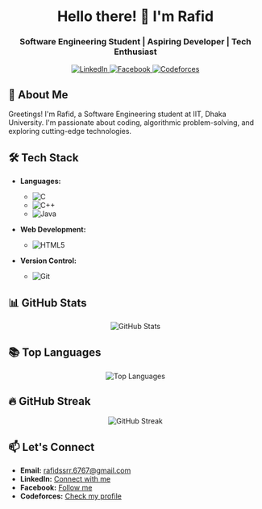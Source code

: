 <h1 align="center">Hello there! 👋 I'm Rafid</h1>
<h3 align="center">Software Engineering Student | Aspiring Developer | Tech Enthusiast</h3>

<p align="center">
  <a href="https://www.linkedin.com/in/ibne-bin-rafid-2ba20026b/" target="_blank">
    <img src="https://img.shields.io/badge/LinkedIn-Connect-blue?style=for-the-badge&logo=linkedin" alt="LinkedIn">
  </a>
  <a href="https://www.facebook.com/Rafid.BSSE13" target="_blank">
    <img src="https://img.shields.io/badge/Facebook-Follow-blue?style=for-the-badge&logo=facebook" alt="Facebook">
  </a>
  <a href="https://codeforces.com/profile/Rafid1330" target="_blank">
    <img src="https://img.shields.io/badge/Codeforces-Follow-blue?style=for-the-badge&logo=codeforces" alt="Codeforces">
  </a>
</p>

## 🚀 About Me

Greetings! I'm Rafid, a Software Engineering student at IIT, Dhaka University. I'm passionate about coding, algorithmic problem-solving, and exploring cutting-edge technologies.

## 🛠️ Tech Stack

- **Languages:** 
  - <img src="https://img.shields.io/badge/C-00599C?style=for-the-badge&logo=c" alt="C">
  - <img src="https://img.shields.io/badge/C++-00599C?style=for-the-badge&logo=cplusplus" alt="C++">
  - <img src="https://img.shields.io/badge/Java-007396?style=for-the-badge&logo=java" alt="Java">
  
- **Web Development:** 
  - <img src="https://img.shields.io/badge/HTML5-E34F26?style=for-the-badge&logo=html5" alt="HTML5">
  
- **Version Control:** 
  - <img src="https://img.shields.io/badge/Git-F05032?style=for-the-badge&logo=git" alt="Git">

## 📊 GitHub Stats

<p align="center">
  <img src="https://github-readme-stats.vercel.app/api?username=rafid13iit&show_icons=true&locale=en" alt="GitHub Stats">
</p>

## 📚 Top Languages

<p align="center">
  <img src="https://github-readme-stats.vercel.app/api/top-langs/?username=rafid13iit&layout=compact" alt="Top Languages">
</p>

## 🔥 GitHub Streak

<p align="center">
  <img src="https://github-readme-streak-stats.herokuapp.com/?user=rafid13iit" alt="GitHub Streak">
</p>

## 📫 Let's Connect

- **Email:** rafidssrr.6767@gmail.com
- **LinkedIn:** [Connect with me](https://www.linkedin.com/in/ibne-bin-rafid-2ba20026b/)
- **Facebook:** [Follow me](https://www.facebook.com/Rafid.BSSE13)
- **Codeforces:** [Check my profile](https://codeforces.com/profile/Rafid1330)
